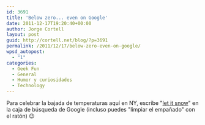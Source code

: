 ```yaml
---
id: 3691
title: 'Below zero... even on Google'
date: 2011-12-17T19:20:40+00:00
author: Jorge Cortell
layout: post
guid: http://cortell.net/blog/?p=3691
permalink: /2011/12/17/below-zero-even-on-google/
wpsd_autopost:
  - "1"
categories:
  - Geek Fun
  - General
  - Humor y curiosidades
  - Technology
---
```

Para celebrar la bajada de temperaturas aquí en NY, escribe "<a title="https://www.google.com/search?q=let+it+snow" href="https://www.google.com/search?q=let+it+snow" target="_blank">let it snow</a>" en la caja de búsqueda de Google (incluso puedes "limpiar el empañado" con el ratón) 😉